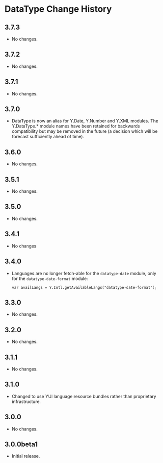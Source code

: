 DataType Change History
=======================

3.7.3
-----

* No changes.

3.7.2
-----

* No changes.

3.7.1
-----

* No changes.

3.7.0
-----

* DataType is now an alias for Y.Date, Y.Number and Y.XML modules. The
  Y.DataType.* module names have been retained for backwards compatibility but
  may be removed in the future (a decision which will be forecast sufficiently
  ahead of time).

3.6.0
-----

* No changes.

3.5.1
-----

* No changes.

3.5.0
-----

* No changes.

3.4.1
-----

* No changes

3.4.0
-----

* Languages are no longer fetch-able for the `datatype-date` module, only for
  the `datatype-date-format` module:

      var availLangs = Y.Intl.getAvailableLangs("datatype-date-format");

3.3.0
-----

* No changes.

3.2.0
-----

* No changes.

3.1.1
-----

* No changes.

3.1.0
-----

* Changed to use YUI language resource bundles rather than proprietary
  infrastructure.

3.0.0
-----

* No changes.

3.0.0beta1
----------

* Initial release.
